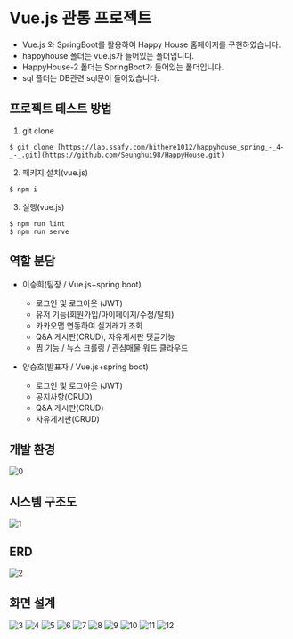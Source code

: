 # Vue.js 관통 프로젝트

- Vue.js 와 SpringBoot를 활용하여 Happy House 홈페이지를 구현하였습니다.
- happyhouse 폴더는 vue.js가 들어있는 폴더입니다.
- HappyHouse-2 폴더는 SpringBoot가 들어있는 폴더입니다.
- sql 폴더는 DB관련 sql문이 들어있습니다.

## 프로젝트 테스트 방법
1. git clone
```
$ git clone [https://lab.ssafy.com/hithere1012/happyhouse_spring_-_4-_-_.git](https://github.com/Seunghui98/HappyHouse.git)
```
2. 패키지 설치(vue.js)
```
$ npm i
```
3. 실행(vue.js)
```
$ npm run lint
$ npm run serve
```

## 역할 분담
- 이승희(팀장 / Vue.js+spring boot)
    - 로그인 및 로그아웃 (JWT)
    - 유저 기능(회원가입/마이페이지/수정/탈퇴)
    - 카카오맵 연동하여 실거래가 조회
    - Q&A 게시판(CRUD), 자유게시판 댓글기능
    - 찜 기능 / 뉴스 크롤링 / 관심매물 워드 클라우드


- 양승호(발표자 / Vue.js+spring boot)
    - 로그인 및 로그아웃 (JWT)
    - 공지사항(CRUD)
    - Q&A 게시판(CRUD)
    - 자유게시판(CRUD)


## 개발 환경
![0](img/0.png)


## 시스템 구조도
![1](img/1.png)


## ERD
![2](img/2.png)


## 화면 설계


![3](img/3.png)
![4](img/4.png)
![5](img/5.png)
![6](img/6.png)
![7](img/7.png)
![8](img/8.png)
![9](img/9.png)
![10](img/10.png)
![11](img/11.png)
![12](img/12.png)
